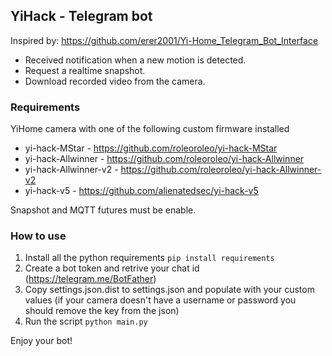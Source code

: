 ## YiHack - Telegram bot

Inspired by: https://github.com/erer2001/Yi-Home_Telegram_Bot_Interface

- Received notification when a new motion is detected.
- Request a realtime snapshot.
- Download recorded video from the camera.

### Requirements
YiHome camera with one of the following custom firmware installed
- yi-hack-MStar - https://github.com/roleoroleo/yi-hack-MStar
- yi-hack-Allwinner - https://github.com/roleoroleo/yi-hack-Allwinner
- yi-hack-Allwinner-v2 - https://github.com/roleoroleo/yi-hack-Allwinner-v2
- yi-hack-v5 - https://github.com/alienatedsec/yi-hack-v5


Snapshot and MQTT futures must be enable.

### How to use
1. Install all the python requirements `pip install requirements`
2. Create a bot token and retrive your chat id (https://telegram.me/BotFather)
3. Copy settings.json.dist to settings.json and populate with your custom values (if your camera doesn't have a username or password you should remove the key from the json)
4. Run the script `python main.py`

Enjoy your bot!